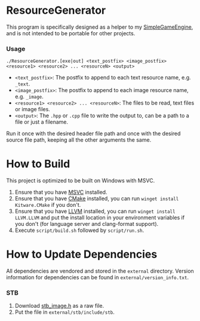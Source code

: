 # ResourceGenerator
This program is specifically designed as a helper to my
[SimpleGameEngine](https://github.com/ConnorSweeneyDev/SimpleGameEngine), and is not intended to be portable for other
projects.

### Usage
`./ResourceGenerator.[exe|out] <text_postfix> <image_postfix> <resource1> <resource2> ... <resourceN> <output>`

- `<text_postfix>`: The postfix to append to each text resource name, e.g. `_text`.
- `<image_postfix>`: The postfix to append to each image resource name, e.g. `_image`.
- `<resource1> <resource2> ... <resourceN>`: The files to be read, text files or image files.
- `<output>`: The `.hpp` or `.cpp` file to write the output to, can be a path to a file or just a filename.

Run it once with the desired header file path and once with the desired source file path, keeping all the other
arguments the same.

# How to Build
This project is optimized to be built on Windows with MSVC.

1. Ensure that you have [MSVC](https://visualstudio.microsoft.com/downloads/) installed.
2. Ensure that you have [CMake](https://cmake.org/download/) installed, you can run `winget install Kitware.CMake` if
   you don't.
3. Ensure that you have [LLVM](https://releases.llvm.org/) installed, you can run `winget install LLVM.LLVM` and put the
   install location in your environment variables if you don't (for language server and clang-format support).
4. Execute `script/build.sh` followed by `script/run.sh`.

# How to Update Dependencies
All dependencies are vendored and stored in the `external` directory. Version information for dependencies can be found
in `external/version_info.txt`.

### STB
1. Download [stb_image.h](https://github.com/nothings/stb/blob/master/stb_image.h) as a raw file.
2. Put the file in `external/stb/include/stb`.
